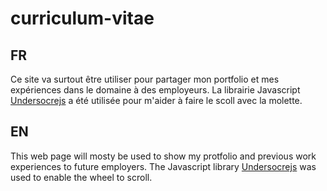 # curriculum-vitae
## FR
Ce site va surtout être utiliser pour partager mon portfolio et mes expériences dans le domaine à des employeurs.
La librairie Javascript [Undersocrejs](https://underscorejs.org/) a été utilisée pour m'aider à faire le scoll avec la molette.
## EN
This web page will mosty be used to show my protfolio and previous work experiences to future employers.
The Javascript library [Undersocrejs](https://underscorejs.org/) was used to enable the wheel to scroll.
